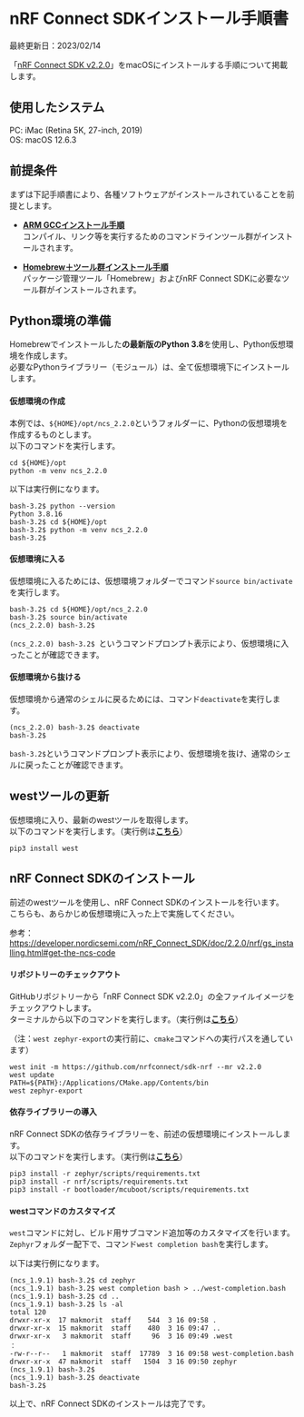 # nRF Connect SDKインストール手順書

最終更新日：2023/02/14

「[nRF Connect SDK v2.2.0](https://developer.nordicsemi.com/nRF_Connect_SDK/doc/2.2.0/nrf/)」をmacOSにインストールする手順について掲載します。

## 使用したシステム

PC: iMac (Retina 5K, 27-inch, 2019)<br>
OS: macOS 12.6.3

## 前提条件

まずは下記手順書により、各種ソフトウェアがインストールされていることを前提とします。<br>

- <b>[ARM GCCインストール手順](../nRF52840_app/ARMGCCINST.md)</b><br>
コンパイル、リンク等を実行するためのコマンドラインツール群がインストールされます。

- <b>[Homebrew＋ツール群インストール手順](../nRF5340_app/INSTALLBREWTOOL.md)</b><br>
パッケージ管理ツール「Homebrew」およびnRF Connect SDKに必要なツール群がインストールされます。

## Python環境の準備

Homebrewでインストールした<b>の最新版のPython 3.8</b>を使用し、Python仮想環境を作成します。<br>
必要なPythonライブラリー（モジュール）は、全て仮想環境下にインストールします。

#### 仮想環境の作成

本例では、`${HOME}/opt/ncs_2.2.0`というフォルダーに、Pythonの仮想環境を作成するものとします。<br>
以下のコマンドを実行します。

```
cd ${HOME}/opt
python -m venv ncs_2.2.0
```

以下は実行例になります。

```
bash-3.2$ python --version
Python 3.8.16
bash-3.2$ cd ${HOME}/opt
bash-3.2$ python -m venv ncs_2.2.0
bash-3.2$
```

#### 仮想環境に入る

仮想環境に入るためには、仮想環境フォルダーでコマンド`source bin/activate`を実行します。

```
bash-3.2$ cd ${HOME}/opt/ncs_2.2.0
bash-3.2$ source bin/activate
(ncs_2.2.0) bash-3.2$
```

`(ncs_2.2.0) bash-3.2$ `というコマンドプロンプト表示により、仮想環境に入ったことが確認できます。

#### 仮想環境から抜ける

仮想環境から通常のシェルに戻るためには、コマンド`deactivate`を実行します。

```
(ncs_2.2.0) bash-3.2$ deactivate
bash-3.2$
```

`bash-3.2$`というコマンドプロンプト表示により、仮想環境を抜け、通常のシェルに戻ったことが確認できます。

## westツールの更新

仮想環境に入り、最新のwestツールを取得します。<br>
以下のコマンドを実行します。（実行例は<b>[こちら](assets01/install_west.log)</b>）

```
pip3 install west
```

## nRF Connect SDKのインストール

前述のwestツールを使用し、nRF Connect SDKのインストールを行います。<br>
こちらも、あらかじめ仮想環境に入った上で実施してください。

参考：https://developer.nordicsemi.com/nRF_Connect_SDK/doc/2.2.0/nrf/gs_installing.html#get-the-ncs-code

#### リポジトリーのチェックアウト

GitHubリポジトリーから「nRF Connect SDK v2.2.0」の全ファイルイメージをチェックアウトします。<br>
ターミナルから以下のコマンドを実行します。（実行例は<b>[こちら](assets01/west.log)</b>）

（注：`west zephyr-export`の実行前に、`cmake`コマンドへの実行パスを通しています）

```
west init -m https://github.com/nrfconnect/sdk-nrf --mr v2.2.0
west update
PATH=${PATH}:/Applications/CMake.app/Contents/bin
west zephyr-export
```

#### 依存ライブラリーの導入

nRF Connect SDKの依存ライブラリーを、前述の仮想環境にインストールします。<br>
以下のコマンドを実行します。（実行例は<b>[こちら](assets01/pip3.log)</b>）

```
pip3 install -r zephyr/scripts/requirements.txt
pip3 install -r nrf/scripts/requirements.txt
pip3 install -r bootloader/mcuboot/scripts/requirements.txt
```

#### westコマンドのカスタマイズ

`west`コマンドに対し、ビルド用サブコマンド追加等のカスタマイズを行います。<br>
`Zephyr`フォルダー配下で、コマンド`west completion bash`を実行します。

以下は実行例になります。

```
(ncs_1.9.1) bash-3.2$ cd zephyr
(ncs_1.9.1) bash-3.2$ west completion bash > ../west-completion.bash
(ncs_1.9.1) bash-3.2$ cd ..
(ncs_1.9.1) bash-3.2$ ls -al
total 120
drwxr-xr-x  17 makmorit  staff    544  3 16 09:58 .
drwxr-xr-x  15 makmorit  staff    480  3 16 09:47 ..
drwxr-xr-x   3 makmorit  staff     96  3 16 09:49 .west
：
-rw-r--r--   1 makmorit  staff  17789  3 16 09:58 west-completion.bash
drwxr-xr-x  47 makmorit  staff   1504  3 16 09:50 zephyr
(ncs_1.9.1) bash-3.2$
(ncs_1.9.1) bash-3.2$ deactivate
bash-3.2$
```

以上で、nRF Connect SDKのインストールは完了です。
